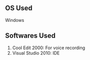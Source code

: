 ## OS Used
Windows
## Softwares Used
1. Cool Edit 2000: For voice recording
2. Visual Studio 2010: IDE
